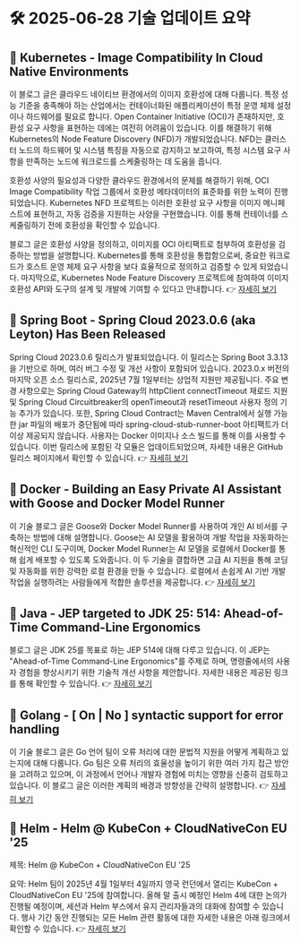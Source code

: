 # 🛠️ 2025-06-28 기술 업데이트 요약

## 🔹 Kubernetes - Image Compatibility In Cloud Native Environments
이 블로그 글은 클라우드 네이티브 환경에서의 이미지 호환성에 대해 다룹니다. 특정 성능 기준을 충족해야 하는 산업에서는 컨테이너화된 애플리케이션이 특정 운영 체제 설정이나 하드웨어를 필요로 합니다. Open Container Initiative (OCI)가 존재하지만, 호환성 요구 사항을 표현하는 데에는 여전히 어려움이 있습니다. 이를 해결하기 위해 Kubernetes의 Node Feature Discovery (NFD)가 개발되었습니다. NFD는 클러스터 노드의 하드웨어 및 시스템 특징을 자동으로 감지하고 보고하여, 특정 시스템 요구 사항을 만족하는 노드에 워크로드를 스케줄링하는 데 도움을 줍니다. 

호환성 사양의 필요성과 다양한 클라우드 환경에서의 문제를 해결하기 위해, OCI Image Compatibility 작업 그룹에서 호환성 메타데이터의 표준화를 위한 노력이 진행되었습니다. Kubernetes NFD 프로젝트는 이러한 호환성 요구 사항을 이미지 메니페스트에 표현하고, 자동 검증을 지원하는 사양을 구현했습니다. 이를 통해 컨테이너를 스케줄링하기 전에 호환성을 확인할 수 있습니다.

블로그 글은 호환성 사양을 정의하고, 이미지를 OCI 아티팩트로 첨부하여 호환성을 검증하는 방법을 설명합니다. Kubernetes를 통해 호환성을 통합함으로써, 중요한 워크로드가 호스트 운영 체제 요구 사항을 보다 효율적으로 정의하고 검증할 수 있게 되었습니다. 마지막으로, Kubernetes Node Feature Discovery 프로젝트에 참여하여 이미지 호환성 API와 도구의 설계 및 개발에 기여할 수 있다고 안내합니다.
👉 [자세히 보기](https://kubernetes.io/blog/2025/06/25/image-compatibility-in-cloud-native-environments/)

## 🔹 Spring Boot - Spring Cloud 2023.0.6 (aka Leyton) Has Been Released
Spring Cloud 2023.0.6 릴리스가 발표되었습니다. 이 릴리스는 Spring Boot 3.3.13을 기반으로 하며, 여러 버그 수정 및 개선 사항이 포함되어 있습니다. 2023.0.x 버전의 마지막 오픈 소스 릴리스로, 2025년 7월 1일부터는 상업적 지원만 제공됩니다. 주요 변경 사항으로는 Spring Cloud Gateway의 httpClient connectTimeout 재로드 지원 및 Spring Cloud Circuitbreaker의 openTimeout과 resetTimeout 사용자 정의 기능 추가가 있습니다. 또한, Spring Cloud Contract는 Maven Central에서 실행 가능한 jar 파일의 배포가 중단됨에 따라 spring-cloud-stub-runner-boot 아티팩트가 더 이상 제공되지 않습니다. 사용자는 Docker 이미지나 소스 빌드를 통해 이를 사용할 수 있습니다. 이번 릴리스에 포함된 각 모듈은 업데이트되었으며, 자세한 내용은 GitHub 릴리스 페이지에서 확인할 수 있습니다.
👉 [자세히 보기](https://spring.io/blog/2025/06/27/spring-cloud-2023-0-6-released)

## 🔹 Docker - Building an Easy Private AI Assistant with Goose and Docker Model Runner
이 기술 블로그 글은 Goose와 Docker Model Runner를 사용하여 개인 AI 비서를 구축하는 방법에 대해 설명합니다. Goose는 AI 모델을 활용하여 개발 작업을 자동화하는 혁신적인 CLI 도구이며, Docker Model Runner는 AI 모델을 로컬에서 Docker를 통해 쉽게 배포할 수 있도록 도와줍니다. 이 두 기술을 결합하면 고급 AI 지원을 통해 코딩 및 자동화를 위한 강력한 로컬 환경을 만들 수 있습니다. 로컬에서 손쉽게 AI 기반 개발 작업을 실행하려는 사람들에게 적합한 솔루션을 제공합니다.
👉 [자세히 보기](https://www.docker.com/blog/building-an-ai-assistant-with-goose-and-docker-model-runner/)

## 🔹 Java - JEP targeted to JDK 25: 514: Ahead-of-Time Command-Line Ergonomics
블로그 글은 JDK 25를 목표로 하는 JEP 514에 대해 다루고 있습니다. 이 JEP는 "Ahead-of-Time Command-Line Ergonomics"를 주제로 하며, 명령줄에서의 사용자 경험을 향상시키기 위한 기술적 개선 사항을 제안합니다. 자세한 내용은 제공된 링크를 통해 확인할 수 있습니다.
👉 [자세히 보기](https://inside.java/2025/06/26/jep514-target-jdk25/)

## 🔹 Golang - [ On | No ] syntactic support for error handling
이 기술 블로그 글은 Go 언어 팀이 오류 처리에 대한 문법적 지원을 어떻게 계획하고 있는지에 대해 다룹니다. Go 팀은 오류 처리의 효율성을 높이기 위한 여러 가지 접근 방안을 고려하고 있으며, 이 과정에서 언어나 개발자 경험에 미치는 영향을 신중히 검토하고 있습니다. 이 블로그 글은 이러한 계획의 배경과 방향성을 간략히 설명합니다.
👉 [자세히 보기](https://go.dev/blog/error-syntax)

## 🔹 Helm - Helm @ KubeCon + CloudNativeCon EU '25
제목: Helm @ KubeCon + CloudNativeCon EU '25

요약: Helm 팀이 2025년 4월 1일부터 4일까지 영국 런던에서 열리는 KubeCon + CloudNativeCon EU '25에 참여합니다. 올해 말 출시 예정인 Helm 4에 대한 논의가 진행될 예정이며, 세션과 Helm 부스에서 유지 관리자들과의 대화에 참여할 수 있습니다. 행사 기간 동안 진행되는 모든 Helm 관련 활동에 대한 자세한 내용은 아래 링크에서 확인할 수 있습니다.
👉 [자세히 보기](https://helm.sh/blog/helm-at-kubecon-eu-25/)

